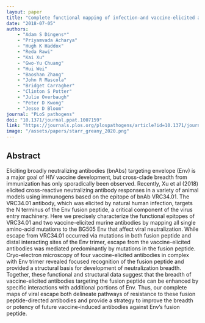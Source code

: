 ```yaml
---
layout: paper
title: "Complete functional mapping of infection-and vaccine-elicited antibodies against the fusion peptide of HIV"
date: "2018-07-05"
authors: 
    - "Adam S Dingens*"
    - "Priyamvada Acharya"
    - "Hugh K Haddox"
    - "Reda Rawi"
    - "Kai Xu"
    - "Gwo-Yu Chuang"
    - "Hui Wei"
    - "Baoshan Zhang"
    - "John R Mascola"
    - "Bridget Carragher"
    - "Clinton S Potter"
    - "Julie Overbaugh"
    - "Peter D Kwong"
    - "Jesse D Bloom"
journal: "PLoS pathogens"
doi: "10.1371/journal.ppat.1007159"
link: "https://journals.plos.org/plospathogens/article?id=10.1371/journal.ppat.1007159"
image: "/assets/papers/starr_greany_2020.png"
---
```


## Abstract

Eliciting broadly neutralizing antibodies (bnAbs) targeting envelope (Env) is a major goal of HIV vaccine development, but cross-clade breadth from immunization has only sporadically been observed. Recently, Xu et al (2018) elicited cross-reactive neutralizing antibody responses in a variety of animal models using immunogens based on the epitope of bnAb VRC34.01. The VRC34.01 antibody, which was elicited by natural human infection, targets the N terminus of the Env fusion peptide, a critical component of the virus entry machinery. Here we precisely characterize the functional epitopes of VRC34.01 and two vaccine-elicited murine antibodies by mapping all single amino-acid mutations to the BG505 Env that affect viral neutralization. While escape from VRC34.01 occurred via mutations in both fusion peptide and distal interacting sites of the Env trimer, escape from the vaccine-elicited antibodies was mediated predominantly by mutations in the fusion peptide. Cryo-electron microscopy of four vaccine-elicited antibodies in complex with Env trimer revealed focused recognition of the fusion peptide and provided a structural basis for development of neutralization breadth. Together, these functional and structural data suggest that the breadth of vaccine-elicited antibodies targeting the fusion peptide can be enhanced by specific interactions with additional portions of Env. Thus, our complete maps of viral escape both delineate pathways of resistance to these fusion peptide-directed antibodies and provide a strategy to improve the breadth or potency of future vaccine-induced antibodies against Env’s fusion peptide.
